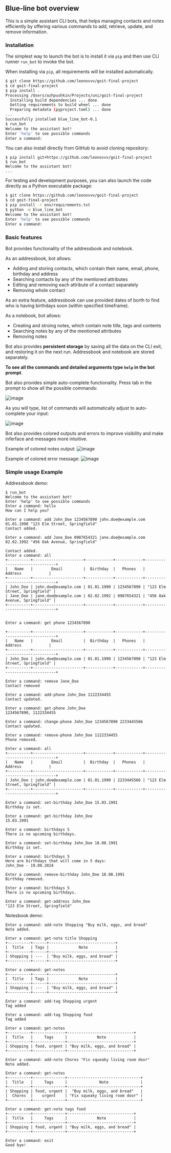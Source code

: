 ﻿## Blue-line bot overview

This is a simple assistant CLI bots, that helps managing contacts and notes efficiently by offering various commands to add, retrieve, update, and remove information.


### Installation

The simplest way to launch the bot is to install it via `pip` and then use CLI runner `run_bot` to invoke the bot.

When installing via `pip`, all requirements will be installed automatically.

```bash
$ git clone https://github.com/leonovvv/goit-final-project
$ cd goit-final-project
$ pip install .
Processing /Users/azhpushkin/Projects/uni/goit-final-project
  Installing build dependencies ... done
  Getting requirements to build wheel ... done
  Preparing metadata (pyproject.toml) ... done
...
Successfully installed blue_line_bot-0.1
$ run_bot
Welcome to the assistant bot!
Enter 'help' to see possible commands
Enter a command:
```

You can also install directly from GitHub to avoid cloning repository:
```
$ pip install git+https://github.com/leonovvv/goit-final-project
$ run_bot
Welcome to the assistant bot!
...
```

For testing and development purposes, you can also launch the code directly as a Python executable package:
```bash
$ git clone https://github.com/leonovvv/goit-final-project
$ cd goit-final-project
$ pip install -r env/requirements.txt
$ python -m blue_line_bot
Welcome to the assistant bot!
Enter 'help' to see possible commands
Enter a command:
```

### Basic features

Bot provides functionality of the addressbook and notebook. 

As an addressbook, bot allows:
* Adding and storing contacts, which contain their name, email, phone, birthday and address
* Searching contacts by any of the mentioned attributes
* Editing and removing each attribute of a contact separately
* Removing whole contact

As an extra feature, addressbook can use provided dates of borth to find who is having birthdays soon (within specified timeframe).

As a notebook, bot allows:
* Creating and stroing notes, which contain note title, tags and contents
* Searching notes by any of the mentioned attributes
* Removing notes

Bot also provides **persistent storage** by saving all the data on the CLI exit, and restoring it on the next run. Addressbook and notebook are stored separately.


**To see all the commands and detailed arguments type `help` in the bot prompt**.

Bot also provides simple auto-complete functionality. Press tab in the prompt to show all the possible commands:

![image](imgs/demo-all-commands.png)

As you will type, list of commands will automatically adjust to auto-complete your input:

![image](imgs/demo-get-commands.png)

Bot also provides colored outputs and errors to improve visibility
and make inferface and messages more intuitive.

Example of colored notes output:
![image](imgs/colored-notes.png)

Example of colored error message:
![image](imgs/colored-error.png)

### Simple usage Example

Addressbook demo:

```
$ run_bot
Welcome to the assistant bot!
Enter 'help' to see possible commands
Enter a command: hello
How can I help you?

Enter a command: add John_Doe 1234567890 john.doe@example.com 01.01.1990 "123 Elm Street, Springfield"
Contact added.

Enter a command: add Jane_Doe 0987654321 jane.doe@example.com 02.02.1992 "456 Oak Avenue, Springfield"

Contact added.
Enter a command: all
+----------+----------------------+------------+------------+-------------------------------+
|   Name   |        Email         |  Birthday  |   Phones   |            Address            |
+----------+----------------------+------------+------------+-------------------------------+
| John_Doe | john.doe@example.com | 01.01.1990 | 1234567890 | "123 Elm Street, Springfield" |
| Jane_Doe | jane.doe@example.com | 02.02.1992 | 0987654321 | "456 Oak Avenue, Springfield" |
+----------+----------------------+------------+------------+-------------------------------+


Enter a command: get phone 1234567890

+----------+----------------------+------------+------------+-------------------------------+
|   Name   |        Email         |  Birthday  |   Phones   |            Address            |
+----------+----------------------+------------+------------+-------------------------------+
| John_Doe | john.doe@example.com | 01.01.1990 | 1234567890 | "123 Elm Street, Springfield" |
+----------+----------------------+------------+------------+-------------------------------+

Enter a command: remove Jane_Doe
Contact removed

Enter a command: add-phone John_Doe 1122334455
Contact updated.

Enter a command: get-phone John_Doe
1234567890, 1122334455

Enter a command: change-phone John_Doe 1234567890 2233445566
Contact updated.

Enter a command: remove-phone John_Doe 1122334455
Phone removed.

Enter a command: all
+----------+----------------------+------------+------------+-------------------------------+
|   Name   |        Email         |  Birthday  |   Phones   |            Address            |
+----------+----------------------+------------+------------+-------------------------------+
| John_Doe | john.doe@example.com | 01.01.1990 | 2233445566 | "123 Elm Street, Springfield" |
+----------+----------------------+------------+------------+-------------------------------+

Enter a command: set-birthday John_Doe 15.03.1991
Birthday is set.

Enter a command: get-birthday John_Doe
15.03.1991

Enter a command: birthdays 5
There is no upcoming birthdays.

Enter a command: set-birthday John_Doe 18.08.1991
Birthday is set.

Enter a command: birthdays 5
Here are birthdays that will come in 5 days:
John_Doe - 19.08.2024

Enter a command: remove-birthday John_Doe 18.08.1991
Birthday removed.

Enter a command: birthdays 5
There is no upcoming birthdays.

Enter a command: get-address John_Doe
"123 Elm Street, Springfield"
```

Notesbook demo:

```
Enter a command: add-note Shopping "Buy milk, eggs, and bread"
Note added.

Enter a command: get-note title Shopping
+----------+------+-----------------------------+
|  Title   | Tags |             Note            |
+----------+------+-----------------------------+
| Shopping | ---  | "Buy milk, eggs, and bread" |
+----------+------+-----------------------------+

Enter a command: get-notes
+----------+------+-----------------------------+
|  Title   | Tags |             Note            |
+----------+------+-----------------------------+
| Shopping | ---  | "Buy milk, eggs, and bread" |
+----------+------+-----------------------------+

Enter a command: add-tag Shopping urgent
Tag added

Enter a command: add-tag Shopping food
Tag added

Enter a command: get-notes
+----------+--------------+-----------------------------+
|  Title   |     Tags     |             Note            |
+----------+--------------+-----------------------------+
| Shopping | food, urgent | "Buy milk, eggs, and bread" |
+----------+--------------+-----------------------------+

Enter a command: add-note Chores "Fix squeaky living room door"
Note added.

Enter a command: get-notes
+----------+--------------+--------------------------------+
|  Title   |     Tags     |              Note              |
+----------+--------------+--------------------------------+
| Shopping | food, urgent |  "Buy milk, eggs, and bread"   |
|  Chores  |    urgent    | "Fix squeaky living room door" |
+----------+--------------+--------------------------------+

Enter a command: get-note tags food
+----------+--------------+-----------------------------+
|  Title   |     Tags     |             Note            |
+----------+--------------+-----------------------------+
| Shopping | food, urgent | "Buy milk, eggs, and bread" |
+----------+--------------+-----------------------------+

Enter a command: exit
Good bye!
```